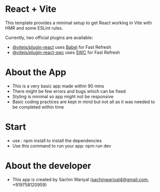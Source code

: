 # React + Vite

This template provides a minimal setup to get React working in Vite with HMR and some ESLint rules.

Currently, two official plugins are available:

- [@vitejs/plugin-react](https://github.com/vitejs/vite-plugin-react/blob/main/packages/plugin-react/README.md) uses [Babel](https://babeljs.io/) for Fast Refresh
- [@vitejs/plugin-react-swc](https://github.com/vitejs/vite-plugin-react-swc) uses [SWC](https://swc.rs/) for Fast Refresh


# About the App

- This is a very basic app made within 90 mins
- There might be few errors and bugs which can be fixed
- Styling is minimal so app might not be responsive
- Basic coding practices are kept in mind but not all as it was needed to be completed within time

# Start 
- use : npm install to install the dependencies
- Use this command to run your app: npm run dev

# About the developer

- This app is created by Sachin Wariyal (sachinwariyal4@gmail.com, +919758120959)